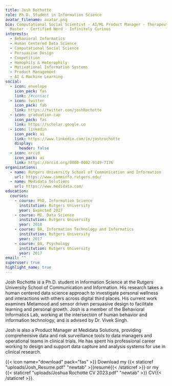 ```yaml
---
title: Josh Rochotte
role: Ph.D. Student in Information Science
avatar_filename: avatar.png
bio: Computational Social Scientist - AI/ML Product Manager - Therapeutic Game
  Master - Certified Nerd - Infinitely Curious
interests:
  - Behavioral Informatics
  - Human Centered Data Science
  - Computational Social Science
  - Persuasive Design
  - Coopetition
  - Homophily & Heterophily
  - Motivational Information Systems
  - Product Management
  - AI & Machine Learning
social:
  - icon: envelope
    icon_pack: fas
    link: /#contact
  - icon: twitter
    icon_pack: fab
    link: https://twitter.com/joshRochotte
  - icon: graduation-cap
    icon_pack: fas
    link: https://scholar.google.co
  - icon: linkedin
    icon_pack: ai
    link: https://www.linkedin.com/in/joshrochotte
    display:
      header: false
  - icon: orcid
    icon_pack: ai
    link: https://orcid.org/0000-0002-9149-7176
organizations:
  - name: Rutgers University School of Communication and Information
    url: https://www.comminfo.rutgers.edu/
  - name: Medidata Solutions
    url: https://www.medidata.com/
education:
  courses:
    - course: PhD, Information Science
      institution: Rutgers University
      year: Expected 2027
    - course: MI, Data Science
      institution: Rutgers University
      year: 2018
    - course: BA, Information Technology and Informatics
      institution: Rutgers University
      year: 2017
    - course: BA, Psychology
      institution: Rutgers University
      year: 2017
email: ""
superuser: true
highlight_name: true
---
```

Josh Rochotte is a Ph.D. student in Information Science at the Rutgers University School of Communication and Information. His research takes a human centered data science approach to investigate personal wellness and interactions with others across digital third places. His current work examines Metamood and sensor driven persuasive design to facilitate learning and personal growth. Josh is a member of the Behavioral Informatics Lab, working at the intersection of human behavior and information technology, and is advised by Dr. Vivek Singh.

Josh is also a Product Manager at Medidata Solutions, providing comprehensive data and risk surveillance tools to data managers and operational teams in clinical trials. He has spent his professional career working to design and support data capture and analysis systems for use in clinical research.

{{< icon name="download" pack="fas" >}} Download my {{< staticref "uploads/Josh_Resume.pdf" "newtab" >}}resumé{{< /staticref >}} or my {{< staticref "uploads/Joshua Rochotte CV 2023.pdf" "newtab" >}} CV{{< /staticref >}}.
